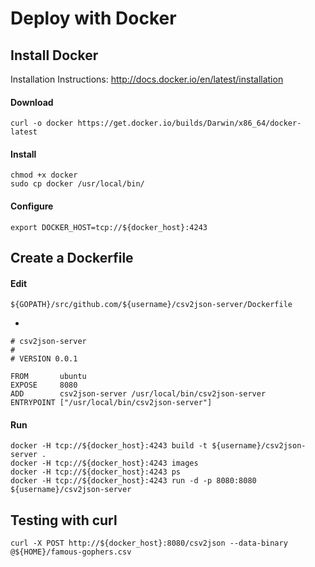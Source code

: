 # Deploy with Docker

## Install Docker

Installation Instructions: http://docs.docker.io/en/latest/installation

#### Download

    curl -o docker https://get.docker.io/builds/Darwin/x86_64/docker-latest

#### Install
	
	chmod +x docker
    sudo cp docker /usr/local/bin/

#### Configure

    export DOCKER_HOST=tcp://${docker_host}:4243


## Create a Dockerfile

#### Edit

    ${GOPATH}/src/github.com/${username}/csv2json-server/Dockerfile

-

	# csv2json-server
	#
	# VERSION 0.0.1

	FROM       ubuntu
	EXPOSE     8080
	ADD        csv2json-server /usr/local/bin/csv2json-server
	ENTRYPOINT ["/usr/local/bin/csv2json-server"]

#### Run

    docker -H tcp://${docker_host}:4243 build -t ${username}/csv2json-server .
    docker -H tcp://${docker_host}:4243 images
    docker -H tcp://${docker_host}:4243 ps
    docker -H tcp://${docker_host}:4243 run -d -p 8080:8080 ${username}/csv2json-server
 

## Testing with curl

    curl -X POST http://${docker_host}:8080/csv2json --data-binary @${HOME}/famous-gophers.csv

